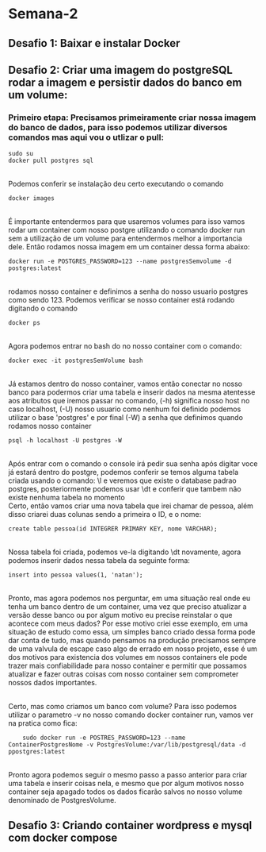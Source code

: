 # Semana-2
## Desafio 1: Baixar e instalar Docker

## Desafio 2: Criar uma imagem do postgreSQL rodar a imagem e persistir dados do banco em um volume:
### Primeiro etapa: Precisamos primeiramente criar nossa imagem do banco de dados, para isso podemos utilizar diversos comandos mas aqui vou o utlizar o pull:

    sudo su
    docker pull postgres sql
<br>Podemos conferir se instalação deu certo executando o comando

    docker images
<br> É importante entendermos para que usaremos volumes para isso vamos rodar um container com nosso postgre utilizando o comando docker run sem a utilização de um volume para entendermos melhor a importancia dele. Então rodamos nossa imagem em um container dessa forma abaixo: 

  
    docker run -e POSTGRES_PASSWORD=123 --name postgresSemvolume -d postgres:latest

<br> rodamos nosso container e definimos a senha do nosso usuario postgres como sendo 123. Podemos verificar se nosso container está rodando digitando o comando
    
    docker ps
<br> Agora podemos entrar no bash do no nosso container com o comando:

    docker exec -it postgresSemVolume bash
<br> Já estamos dentro do nosso container, vamos então conectar no nosso banco para podermos criar uma tabela e inserir dados na mesma atentesse aos atributos que iremos passar no comando, (-h) significa nosso host no caso localhost, (-U) nosso usuario como nenhum foi definido podemos utilizar o base 'postgres' e por final (-W) a senha que definimos quando rodamos nosso container

    psql -h localhost -U postgres -W
<br> Após entrar com o comando o console irá pedir sua senha após digitar voce já estará dentro do postgre, podemos conferir se temos alguma tabela criada usando o comando:
\l e veremos que existe o database padrao postgres, posteriormente podemos usar \dt e conferir que tambem não existe nenhuma tabela no momento
<br>Certo, então vamos criar uma nova tabela que irei chamar de pessoa, além disso criarei duas colunas sendo a primeira o ID, e o nome: 

    create table pessoa(id INTEGRER PRIMARY KEY, nome VARCHAR);
<br> Nossa tabela foi criada, podemos ve-la digitando \dt novamente, agora podemos inserir dados nessa tabela da seguinte forma:

    
    insert into pessoa values(1, 'natan');
<br> Pronto, mas agora podemos nos perguntar, em uma situação real onde eu tenha um banco dentro de um container, uma vez que preciso atualizar a versão desse banco ou por algum motivo eu precise reinstalar o que acontece com meus dados? Por esse motivo criei esse exemplo, em uma situação de estudo como essa, um simples banco criado dessa forma pode dar conta de tudo, mas quando pensamos na produção precisamos sempre de uma valvula de escape caso algo de errado em nosso projeto, esse é um dos motivos para existencia dos volumes em nossos containers ele pode trazer mais confiabilidade para nosso container e permitir que possamos atualizar e fazer outras coisas com nosso container sem comprometer nossos dados importantes.

<br> Certo, mas como criamos um banco com volume? Para isso podemos utilizar o parametro -v no nosso comando docker container run, vamos ver na pratica como fica:

        sudo docker run -e POSTRES_PASSWORD=123 --name ContainerPostgresNome -v PostgresVolume:/var/lib/postgresql/data -d ppostgres:latest

<br> Pronto agora podemos seguir o mesmo passo a passo anterior para criar uma tabela e inserir coisas nela, e mesmo que por algum motivos nosso container seja apagado todos os dados ficarão salvos no nosso volume denominado de PostgresVolume.

## Desafio 3: Criando container wordpress e mysql com docker compose 

